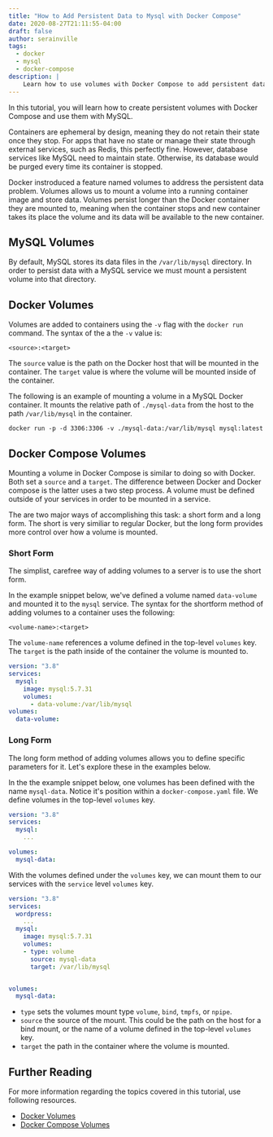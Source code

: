 ```yaml
---
title: "How to Add Persistent Data to Mysql with Docker Compose"
date: 2020-08-27T21:11:55-04:00
draft: false
author: serainville
tags:
  - docker
  - mysql
  - docker-compose
description: |
    Learn how to use volumes with Docker Compose to add persistent data for MySQL to your containerized database workloads.
---
```

In this tutorial, you will learn how to create persistent volumes with Docker Compose and use them with MySQL. 

Containers are ephemeral by design, meaning they do not retain their state once they stop. For apps that have no state or manage their state through external services, such as Redis, this perfectly fine. However, database services like MySQL need to maintain state. Otherwise, its database would be purged every time its container is stopped.

Docker instroduced a feature named volumes to address the persistent data problem. Volumes allows us to mount a volume into a running container image and store data. Volumes persist longer than the Docker container they are mounted to, meaning when the container stops and new container takes its place the volume and its data will be available to the new container.

## MySQL Volumes
By default, MySQL stores its data files in the `/var/lib/mysql` directory. In order to persist data with a MySQL service we must mount a persistent volume into that directory. 

## Docker Volumes
Volumes are added to containers using the `-v` flag with the `docker run` command. The syntax of the a the `-v` value is:

```shell
<source>:<target>
```

The `source` value is the path on the Docker host that will be mounted in the container. The `target` value is where the volume will be mounted inside of the container.

The following is an example of mounting a volume in a MySQL Docker container. It mounts the relative path of `./mysql-data` from the host to the path `/var/lib/mysql` in the container.

```shell
docker run -p -d 3306:3306 -v ./mysql-data:/var/lib/mysql mysql:latest
```


## Docker Compose Volumes
Mounting a volume in Docker Compose is similar to doing so with Docker. Both set a `source` and a `target`. The difference between Docker and Docker compose is the latter uses a two step process. A volume must be defined outside of your services in order to be mounted in a service.

The are two major ways of accomplishing this task: a short form and a long form. The short is very similiar to regular Docker, but the long form provides more control over how a volume is mounted.

### Short Form
The simplist, carefree way of adding volumes to a server is to use the short form. 

In the example snippet below, we've defined a volume named `data-volume` and mounted it to the `mysql` service. The syntax for the shortform method of adding volumes to a container uses the following:
```text
<volume-name>:<target>
```

The `volume-name` references a volume defined in the top-level `volumes` key. The `target` is the path inside of the container the volume is mounted to.

```yaml
version: "3.8"
services:
  mysql:
    image: mysql:5.7.31
    volumes:
      - data-volume:/var/lib/mysql
volumes:
  data-volume:
```


### Long Form
The long form method of adding volumes allows you to define specific parameters for it. Let's explore these in the examples below.

In the the example snippet below, one volumes has been defined with the name `mysql-data`. Notice it's position within a `docker-compose.yaml` file. We define volumes in the top-level `volumes` key.

```yaml
version: "3.8"
services:
  mysql:
    ...

volumes:
  mysql-data:
```

With the volumes defined under the `volumes` key, we can mount them to our services with the `service` level `volumes` key.

```yaml
version: "3.8"
services:
  wordpress:
    ...
  mysql:
    image: mysql:5.7.31
    volumes:
    - type: volume
      source: mysql-data
      target: /var/lib/mysql


volumes:
  mysql-data:
```

* `type` sets the volumes mount type `volume`, `bind`, `tmpfs`, or `npipe`.
* `source` the source of the mount. This could be the path on the host for a bind mount, or the name of a volume defined in the top-level `volumes` key.
* `target` the path in the container where the volume is mounted.


## Further Reading
For more information regarding the topics covered in this tutorial, use following resources.
* [Docker Volumes](https://docs.docker.com/storage/volumes/)
* [Docker Compose Volumes](https://docs.docker.com/compose/compose-file/#volumes)